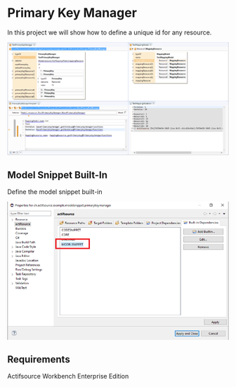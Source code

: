 # Primary Key Manager
In this project we will show how to define a unique id for any resource.

![Primary Key Manager](images/primarykeymanager.png)


## Model Snippet Built-In
Define the model snippet built-in

![Model Snippet Built-In](images/modelsnippetbuiltin.png)


## Requirements
Actifsource Workbench Enterprise Edition
